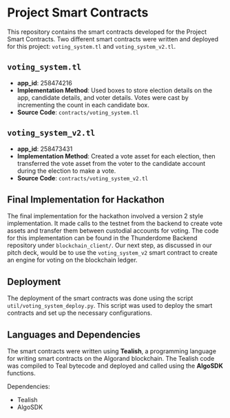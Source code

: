 # Project Smart Contracts

This repository contains the smart contracts developed for the Project Smart Contracts. Two different smart contracts were written and deployed for this project: `voting_system.tl` and `voting_system_v2.tl`.

## `voting_system.tl`

- **app_id**: 258474216
- **Implementation Method**: Used boxes to store election details on the app, candidate details, and voter details. Votes were cast by incrementing the count in each candidate box.
- **Source Code**: `contracts/voting_system.tl`

## `voting_system_v2.tl`

- **app_id**: 258473431
- **Implementation Method**: Created a vote asset for each election, then transferred the vote asset from the voter to the candidate account during the election to make a vote.
- **Source Code**: `contracts/voting_system_v2.tl`

## Final Implementation for Hackathon

The final implementation for the hackathon involved a version 2 style implementation. It made calls to the testnet from the backend to create vote assets and transfer them between custodial accounts for voting. The code for this implementation can be found in the Thunderdome Backend repository under `blockchain_client/`. Our next step, as discussed in our pitch deck, would be to use the `voting_system_v2` smart contract to create an engine for voting on the blockchain ledger.

## Deployment

The deployment of the smart contracts was done using the script `util/voting_system_deploy.py`. This script was used to deploy the smart contracts and set up the necessary configurations.

## Languages and Dependencies

The smart contracts were written using **Tealish**, a programming language for writing smart contracts on the Algorand blockchain. The Tealish code was compiled to Teal bytecode and deployed and called using the **AlgoSDK** functions.

Dependencies:
- Tealish
- AlgoSDK
